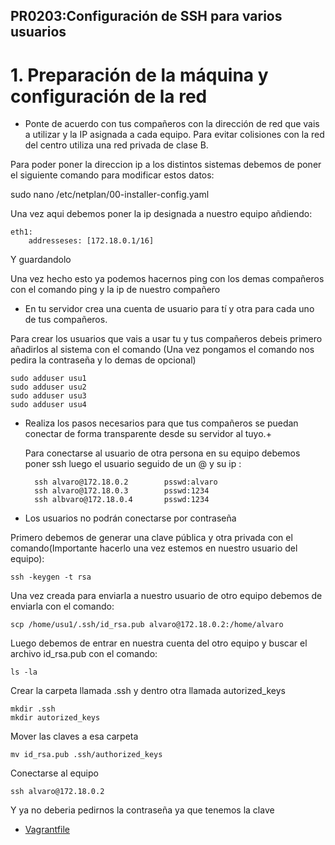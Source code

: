 ## PR0203:Configuración de SSH para varios usuarios

# 1. Preparación de la máquina y configuración de la red

- Ponte de acuerdo con tus compañeros con la dirección de red que vais a utilizar y la IP asignada a cada equipo. Para evitar colisiones con la red del centro utiliza una red privada de clase B.

Para poder poner la direccion ip a los distintos sistemas debemos de poner el siguiente comando para modificar estos datos:

 sudo nano /etc/netplan/00-installer-config.yaml

Una vez aqui debemos poner la ip designada a nuestro equipo añdiendo:

    eth1:
        addresseses: [172.18.0.1/16]

Y guardandolo

Una vez hecho esto ya podemos hacernos ping con los demas compañeros con el comando ping y la ip de nuestro compañero

- En tu servidor crea una cuenta de usuario para tí y otra para cada uno de tus compañeros.

Para crear los usuarios que vais a usar tu y tus compañeros debeis primero añadirlos al sistema con el comando (Una vez pongamos el comando nos pedira la contraseña y lo demas de opcional)

    sudo adduser usu1
    sudo adduser usu2
    sudo adduser usu3
    sudo adduser usu4

- Realiza los pasos necesarios para que tus compañeros se puedan conectar de forma transparente desde su servidor al tuyo.+
    
    Para conectarse al usuario de otra persona en su equipo debemos poner ssh luego el usuario seguido de un @ y su ip :

        ssh alvaro@172.18.0.2        psswd:alvaro
        ssh alvaro@172.18.0.3        psswd:1234
        ssh albvaro@172.18.0.4       psswd:1234

- Los usuarios no podrán conectarse por contraseña

Primero debemos de generar una clave pública y otra privada con el comando(Importante hacerlo una vez estemos en nuestro usuario del equipo):

    ssh -keygen -t rsa

Una vez creada para enviarla a nuestro usuario de otro equipo debemos de enviarla con el comando:

    scp /home/usu1/.ssh/id_rsa.pub alvaro@172.18.0.2:/home/alvaro

Luego debemos de entrar en nuestra cuenta del otro equipo y buscar el archivo id_rsa.pub con el comando:

    ls -la

Crear la carpeta llamada .ssh y dentro otra llamada autorized_keys

    mkdir .ssh
    mkdir autorized_keys

Mover las claves a esa carpeta 

    mv id_rsa.pub .ssh/authorized_keys

Conectarse al equipo

    ssh alvaro@172.18.0.2

Y ya no deberia pedirnos la contraseña ya que tenemos la clave

- [Vagrantfile](./Vagrantfile)